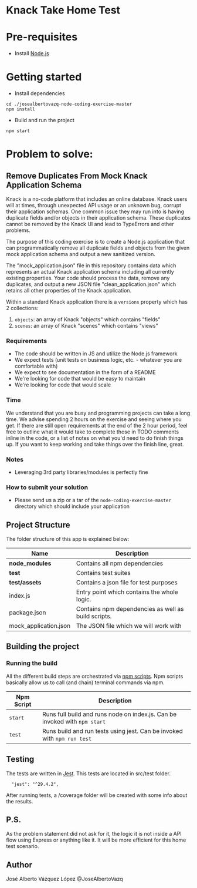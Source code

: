 # Knack Take Home Test

# Pre-requisites
- Install [Node.js](https://nodejs.org/en/)


# Getting started
- Install dependencies
```
cd ./josealbertovazq-node-coding-exercise-master
npm install
```
- Build and run the project
```
npm start
```


# Problem to solve: 

## Remove Duplicates From Mock Knack Application Schema

Knack is a no-code platform that includes an online database. Knack users will at times, through unexpected API usage or an unknown bug, corrupt their application schemas. One common issue they may run into is having duplicate fields and/or objects in their application schema. These duplicates cannot be removed by the Knack UI and lead to TypeErrors and other problems.

The purpose of this coding exercise is to create a Node.js application that can programmatically remove all duplicate fields and objects from the given mock application schema and output a new sanitized version.

The "mock_application.json" file in this repository contains data which represents an actual Knack application schema including all currently existing properties. Your code should process the data, remove any duplicates, and output a new JSON file "clean_application.json" which retains all other properties of the Knack application.

Within a standard Knack application there is a `versions` property which has 2 collections:
1. `objects`: an array of Knack "objects" which contains "fields"
2. `scenes`: an array of Knack "scenes" which contains "views"

### Requirements
- The code should be written in JS and utilize the Node.js framework
- We expect tests (unit tests on business logic, etc. - whatever you are comfortable with)
- We expect to see documentation in the form of a README
- We're looking for code that would be easy to maintain
- We're looking for code that would scale

### Time
We understand that you are busy and programming projects can take a long time. We advise spending 2 hours on the exercise and seeing where you get. If there are still open requirements at the end of the 2 hour period, feel free to outline what it would take to complete those in TODO comments inline in the code, or a list of notes on what you'd need to do finish things up. If you want to keep working and take things over the finish line, great.

### Notes
- Leveraging 3rd party libraries/modules is perfectly fine

### How to submit your solution
- Please send us a zip or a tar of the `node-coding-exercise-master` directory which should include your application




## Project Structure
The folder structure of this app is explained below:

| Name | Description |
| ------------------------ | --------------------------------------------------------------------------------------------- |
| **node_modules**         | Contains all  npm dependencies                                                            |
| **test**                 | Contains test suites
| **test/assets**          | Contains a json file for test purposes 
| index.js                 | Entry point which contains the whole logic.                                                               |
| package.json             | Contains npm dependencies as well as build scripts.
| mock_application.json    | The JSON file which we will work with

## Building the project

### Running the build
All the different build steps are orchestrated via [npm scripts](https://docs.npmjs.com/misc/scripts).
Npm scripts basically allow us to call (and chain) terminal commands via npm.

| Npm Script | Description |
| ------------------------- | ------------------------------------------------------------------------------------------------- |
| `start`                   | Runs full build and runs node on index.js. Can be invoked with `npm start`                  |
| `test`                    | Runs build and run tests using jest. Can be invoked with `npm run test`        |

## Testing
The tests are  written in [Jest](https://jestjs.io/). This tests are located in src/test folder.

```
  "jest": "^29.4.2",
```

After running tests, a /coverage folder will be created with some info about the results.

## P.S.
As the problem statement did not ask for it, the logic it is not inside a API flow using Express or anything like it. It will be more efficient for this home test scenario.

## Author
José Alberto Vázquez López
@JoseAlbertoVazq

